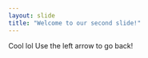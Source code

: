```yaml
---
layout: slide
title: "Welcome to our second slide!"
---
```

Cool lol
Use the left arrow to go back!
